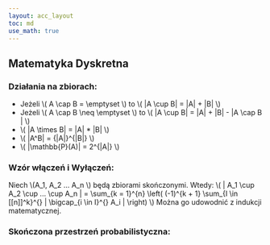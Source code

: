 ```yaml
---
layout: acc_layout
toc: md
use_math: true
---
```


Matematyka Dyskretna
---

### Działania na zbiorach:
* Jeżeli \\( A \cap B = \emptyset \\) to \\( \|A \cup B\| = \|A\| + \|B\| \\)  
* Jeżeli \\( A \cap B \neq \emptyset \\) to \\( \|A \cup B\| = \|A\| + \|B\| - \|A \cap B \| \\)  
* \\( \|A \times B\| = \|A\| * \|B\| \\)  
* \\( \|A^B\| = {\|A\|}^{\|B\|} \\)  
* \\( \|\mathbb{P}(A)\| = 2^{\|A\|} \\)  

### Wzór włączeń i Wyłączeń:
Niech \\(A_1, A_2 ... A_n \\) będą zbiorami skończonymi. Wtedy: \\( \| A_1 \cup A_2 \cup ... \cup A_n \| =  \sum_{k = 1}^{n} \left( (-1)^{k + 1} \sum_{I \in [[n]]^k}^{} \| \bigcap_{i \in I}^{} A_i \|  \right) \\)
Można go udowodnić z indukcji matematycznej.

### Skończona przestrzeń probabilistyczna:
